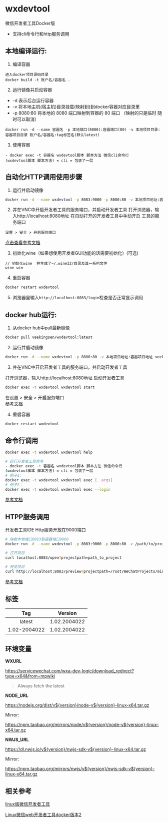# wxdevtool

微信开发者工具Docker版
- 支持cli命令行和http服务调用

## 本地编译运行:
1. 编译容器
```
进入docker项目源码目录
docker build -t 账户名/容器名 .
```
2. 运行镜像并启动容器
- -d 表示后台运行容器
- -v 将本地主机(宿主机)目录挂载(映射到)到docker容器对应目录里
- -p 8080:80  将本地的 8080 端口映射到容器的 80 端口 （映射的只是临时 随时可以取消）
```
docker run -d --name 容器名 -p 本地端口(8080):容器端口(80) -v 本地项目目录:容器项目目录 账户名/容器名:tag标签名(默认latest)
```

3. 使用容器
```
- docker exec -t 容器名 wxdevtool脚本 脚本方法 微信cli命令行
(wxdevtool脚本 脚本方法) = cli = 包装了一层
```

## 自动化HTTP调用使用步骤
1. 运行并启动镜像

```bash
docker run -d --name wxdevtool -p 8083:9000 -p 8080:80 -v 本地项目地址:容器项目地址 veekingsen/wxdevtool:latest
```

2. 并在VNC中开启开发者工具的服务端口，并启动开发者工具
打开浏览器，输入http://localhost:8080地址
在自动打开的开发者工具中手动开启 工具的服务端口
```
设置 > 安全 > 开启服务端口  
```
[点击查看参考文档](https://developers.weixin.qq.com/miniprogram/dev/devtools/cli.html)


3. 初始化wine（如果想使用开发者GUI功能的话需要初始化）(可选)
```
// 初始化wine  并生成了~/.wine32/目录及其一系列文件
wine win
```
4. 重启容器

```bash
docker restart wxdevtool
```

5. 浏览器里输入```http://localhost:8083/login```检查是否正常显示调用


## docker hub运行:

1. 从docker hub中pull最新镜像

```bash
docker pull veekingsen/wxdevtool:latest
```

2. 运行并启动镜像

```bash
docker run -d --name wxdevtool -p 8080:80 -v 本地项目地址:容器项目地址 veekingsen/wxdevtool:latest
```

3. 并在VNC中开启开发者工具的服务端口，并启动开发者工具

打开浏览器，输入http://localhost:8080地址
启动开发者工具
```bash
docker exec -t wxdevtool wxdevtool start
```
在设置 > 安全 > 开启服务端口  
[参考文档](https://developers.weixin.qq.com/miniprogram/dev/devtools/cli.html)


4. 重启容器

```bash
docker restart wxdevtool
```

## 命令行调用

```bash
docker exec -t wxdevtool wxdevtool help

# 运行开发者工具命令
- docker exec -t 容器名 wxdevtool脚本 脚本方法 微信命令行
(wxdevtool脚本 脚本方法) = cli = 包装了一层
# 例子1:
docker exec -t wxdevtool wxdevtool exec [..args]
# 例子2：
docker exec -t wxdevtool wxdevtool exec --login
```

[参考文档](https://developers.weixin.qq.com/miniprogram/dev/devtools/cli.html)

## HTPP服务调用

开发者工具IDE Http服务开放在9000端口 

```bash
# 映射本地端口8083到容器端口9000
docker run -d --name wxdevtool -p 8083:9000 -p 8080:80 -v /path/to/projects:/projects veekingsen/wxdevtool:latest

# 打开项目
curl localhost:8083/open?projectpath=path_to_project

# 预览项目
curl http://localhost:8083/preview?projectpath=/root/WeChatProjects/miniprogram-1
```

[参考文档](https://developers.weixin.qq.com/miniprogram/dev/devtools/http.html)

## 标签

|  Tag   |   Version    |
| :----: | :----------: |
| latest |    1.02.2004022    |
|  1.02-2004022  | 1.02.2004022 |


## 环境变量

**WXURL**

https://servicewechat.com/wxa-dev-logic/download_redirect?type=x64&from=mpwiki

> Always fetch the latest

**NODE_URL**

https://nodejs.org/dist/v${version}/node-v${version}-linux-x64.tar.gz

Mirror:

https://npm.taobao.org/mirrors/node/v${version}/node-v${version}-linux-x64.tar.gz

**NWJS_URL**

https://dl.nwjs.io/v${version}/nwjs-sdk-v${version}-linux-x64.tar.gz

Mirror:

https://npm.taobao.org/mirrors/nwjs/v${version}/nwjs-sdk-v${version}-linux-x64.tar.gz

## 相关参考
[linux版微信开发者工具](https://github.com/dragonation/wechat-devtools)

[Linux微信web开发者工具docker版本2](https://github.com/cytle/wechat_web_devtools)